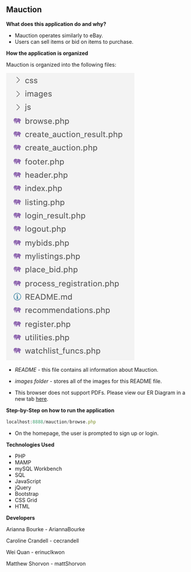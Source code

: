 ## Mauction

<!-- ![](images/mauction.gif) -->

**What does this application do and why?**

* Mauction operates similarly to eBay.
* Users can sell items or bid on items to purchase.

**How the application is organized**

Mauction is organized into the following files: 

![root folder](images/rootFolder.png)

* *README* - this file contains all information about Mauction.

* *images folder* - stores all of the images for this README file.

* <div src="images/ERDiagram.pdf" target="_blank">This browser does not support PDFs. Please view our ER Diagram in a new tab <a href="images/ERDiagram.pdf">here</a>.</div>

**Step-by-Step on how to run the application**

```js
localhost:8888/mauction/browse.php
```

* On the homepage, the user is prompted to sign up or login.

**Technologies Used** 

* PHP
* MAMP
* mySQL Workbench
* SQL
* JavaScript
* jQuery
* Bootstrap
* CSS Grid
* HTML

**Developers**

Arianna Bourke - AriannaBourke

Caroline Crandell - cecrandell

Wei Quan - erinuclkwon

Matthew Shorvon - mattShorvon
